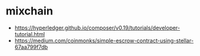 # mixchain

- https://hyperledger.github.io/composer/v0.19/tutorials/developer-tutorial.html
- https://medium.com/coinmonks/simple-escrow-contract-using-stellar-67aa799f7db
